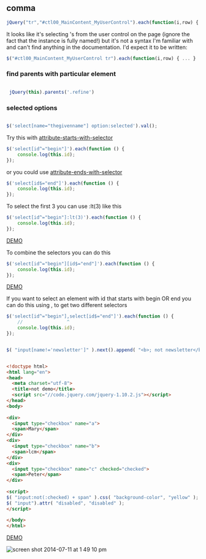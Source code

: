 ## comma



```javascript
jQuery("tr","#ctl00_MainContent_MyUserControl").each(function(i,row) { ... }
```

It looks like it's selecting <tr>'s from the user control on the page (ignore the fact that the instance is fully named!)
but it's not a syntax I'm familiar with and can't find anything in the documentation. I'd expect it to be written:

```javascript
$("#ctl00_MainContent_MyUserControl tr").each(function(i,row) { ... }
```


### find parents with particular element


```javascript

 jQuery(this).parents('.refine')

```


### selected options

```javascript

$('select[name="thegivenname"] option:selected').val();

```



Try this with [attribute-starts-with-selector](http://api.jquery.com/attribute-starts-with-selector)

```javascript
$('select[id^="begin"]').each(function () {
    console.log(this.id);
});

```
or you could use [attribute-ends-with-selector](http://api.jquery.com/attribute-ends-with-selector)

```javascript
$('select[id$="end"]').each(function () {
    console.log(this.id);
});

```

To select the first 3 you can use :lt(3) like this

```javascript
$('select[id^="begin"]:lt(3)').each(function () {
    console.log(this.id);
});
```

[DEMO](http://jsfiddle.net/Alfie/jZN8D)


To combine the selectors you can do this

```javascript
$('select[id^="begin"][id$="end"]').each(function () {
    console.log(this.id);
});

```

[DEMO](http://jsfiddle.net/Alfie/3zwcj/1/)

If you want to select an element with id that starts with begin OR end you can do this using , to get two different selectors

```javascript
$('select[id^="begin"],select[id$="end"]').each(function () {
    //                ^
    console.log(this.id);
});
```

```javascript

$( "input[name!='newsletter']" ).next().append( "<b>; not newsletter</b>" );

```



```html

<!doctype html>
<html lang="en">
<head>
  <meta charset="utf-8">
  <title>not demo</title>
  <script src="//code.jquery.com/jquery-1.10.2.js"></script>
</head>
<body>
 
<div>
  <input type="checkbox" name="a">
  <span>Mary</span>
</div>
<div>
  <input type="checkbox" name="b">
  <span>lcm</span>
</div>
<div>
  <input type="checkbox" name="c" checked="checked">
  <span>Peter</span>
</div>
 
<script>
$( "input:not(:checked) + span" ).css( "background-color", "yellow" );
$( "input").attr( "disabled", "disabled" );
</script>
 
</body>
</html>
```


[DEMO](http://jsfiddle.net/Alfie/3zwcj/2/)




![screen shot 2014-07-11 at 1 49 10 pm](https://cloud.githubusercontent.com/assets/83296/3556416/bccba592-0923-11e4-9dff-3396af0bdf6d.png)
